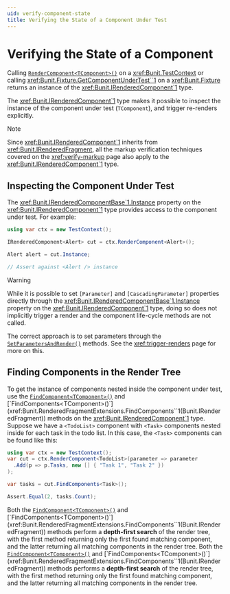 ```yaml
---
uid: verify-component-state
title: Verifying the State of a Component Under Test
---
```


# Verifying the State of a Component

Calling [`RenderComponent<TComponent>()`](xref:Bunit.TestContext.RenderComponent``1(System.Action{Bunit.ComponentParameterBuilder{``0}})) on a <xref:Bunit.TestContext> or calling <xref:Bunit.Fixture.GetComponentUnderTest``1> on a <xref:Bunit.Fixture> returns an instance of the <xref:Bunit.IRenderedComponent`1> type. 

The <xref:Bunit.IRenderedComponent`1> type makes it possible to inspect the instance of the component under test (`TComponent`), and trigger re-renders explicitly.

> [!NOTE]
> Since <xref:Bunit.IRenderedComponent`1> inherits from <xref:Bunit.IRenderedFragment>, all the markup verification techniques covered on the <xref:verify-markup> page also apply to the <xref:Bunit.IRenderedComponent`1> type.

## Inspecting the Component Under Test

The <xref:Bunit.IRenderedComponentBase`1.Instance> property on the <xref:Bunit.IRenderedComponent`1> type provides access to the component under test. For example:

```csharp
using var ctx = new TestContext();

IRenderedComponent<Alert> cut = ctx.RenderComponent<Alert>();

Alert alert = cut.Instance;

// Assert against <Alert /> instance
```

> [!WARNING]
> While it is possible to set `[Parameter]` and `[CascadingParameter]` properties directly through the <xref:Bunit.IRenderedComponentBase`1.Instance> property on the <xref:Bunit.IRenderedComponent`1> type, doing so does not implicitly trigger a render and the component life-cycle methods are not called. 
> 
> The correct approach is to set parameters through the [`SetParametersAndRender()`](xref:Bunit.RenderedComponentRenderExtensions.SetParametersAndRender``1(Bunit.IRenderedComponentBase{``0},Bunit.Rendering.ComponentParameter[])) methods. See the <xref:trigger-renders> page for more on this.

## Finding Components in the Render Tree

To get the instance of components nested inside the component under test, use the 
[`FindComponent<TComponent>()`](xref:Bunit.RenderedFragmentExtensions.FindComponent``1(Bunit.IRenderedFragment)) and [`FindComponents<TComponent>()`](xref:Bunit.RenderedFragmentExtensions.FindComponents``1(Bunit.IRenderedFragment)) methods on the <xref:Bunit.IRenderedComponent`1> type. Suppose we have a `<TodoList>` component with `<Task>` components nested inside for each task in the todo list. In this case, the `<Task>` components can be found like this:

```csharp
using var ctx = new TestContext();
var cut = ctx.RenderComponent<TodoList>(parameter => parameter
  .Add(p => p.Tasks, new [] { "Task 1", "Task 2" })
);

var tasks = cut.FindComponents<Task>();

Assert.Equal(2, tasks.Count);
```

Both the [`FindComponent<TComponent>()`](xref:Bunit.RenderedFragmentExtensions.FindComponent``1(Bunit.IRenderedFragment)) and [`FindComponents<TComponent>()`](xref:Bunit.RenderedFragmentExtensions.FindComponents``1(Bunit.IRenderedFragment)) methods perform a **depth-first search** of the render tree, with the first method returning only the first found matching component, and the latter returning all matching components in the render tree.
Both the [`FindComponent<TComponent>()`](xref:Bunit.RenderedFragmentExtensions.FindComponent``1(Bunit.IRenderedFragment)) and [`FindComponents<TComponent>()`](xref:Bunit.RenderedFragmentExtensions.FindComponents``1(Bunit.IRenderedFragment)) methods performs a **depth-first search** of the render tree, with the first method returning only the first found matching component, and the latter returning all matching components in the render tree.
<!--stackedit_data:
eyJoaXN0b3J5IjpbLTE0NTAxMTA5NTBdfQ==
-->